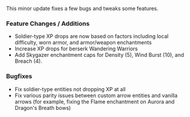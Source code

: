 This minor update fixes a few bugs and tweaks some features.

### Feature Changes / Additions

- Soldier-type XP drops are now based on factors including local difficulty, worn armor, and armor/weapon enchantments
- Increase XP drops for berserk Wandering Warriors
- Add Skygazer enchantment caps for Density (5), Wind Burst (10), and Breach (4).

### Bugfixes

- Fix soldier-type entities not dropping XP at all
- Fix various parity issues between custom arrow entities and vanilla arrows (for example, fixing the Flame enchantment
  on Aurora and Dragon's Breath bows)